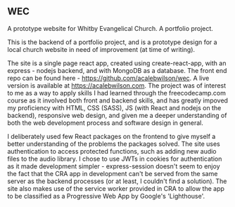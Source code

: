 ## WEC
A prototype website for Whitby Evangelical Church. A portfolio project.

This is the backend of a portfolio project, and is a prototype design for a local church website in need of improvement (at time of writing).

The site is a single page react app, created using create-react-app, with an express - nodejs backend, and with MongoDB as a database. The front end repo can be found here - https://github.com/acalebwilson/wec. A live version is available at https://acalebwilson.com. The project was of interest to me as a way to apply skills I had learned through the freecodecamp.com course as it involved both front and backend skills, and has greatly impoved my proficiency with HTML, CSS (SASS), JS (with React and nodejs on the backend), responsive web design, and given me a deeper understanding of both the web development process and software design in general.

I deliberately used few React packages on the frontend to give myself a better understanding of the problems the packages solved. The site uses authentication to access protected functions, such as adding new audio files to the audio library. I chose to use JWTs in cookies for authentication as it made development simpler - express-session doesn't seem to enjoy the fact that the CRA app in development can't be served from the same server as the backend processes (or at least, I couldn't find a solution). The site also makes use of the service worker provided in CRA to allow the app to be classified as a Progressive Web App by Google's 'Lighthouse'.
